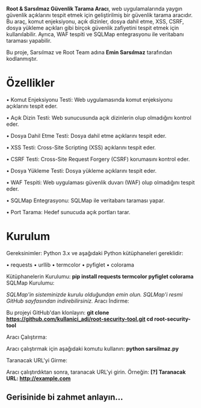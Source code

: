 **Root & Sarsılmaz Güvenlik Tarama Aracı**, web uygulamalarında yaygın güvenlik açıklarını tespit etmek için geliştirilmiş bir güvenlik tarama aracıdır. Bu araç, komut enjeksiyonu, açık dizinler, dosya dahil etme, XSS, CSRF, dosya yükleme açıkları gibi birçok güvenlik zafiyetini tespit etmek için kullanılabilir. Ayrıca, WAF tespiti ve SQLMap entegrasyonu ile veritabanı taraması yapabilir.

Bu proje, Sarsılmaz ve Root Team adına **Emin Sarsılmaz** tarafından kodlanmıştır.

# Özellikler
• Komut Enjeksiyonu Testi: Web uygulamasında komut enjeksiyonu açıklarını tespit eder.

• Açık Dizin Testi: Web sunucusunda açık dizinlerin olup olmadığını kontrol eder.

• Dosya Dahil Etme Testi: Dosya dahil etme açıklarını tespit eder.

• XSS Testi: Cross-Site Scripting (XSS) açıklarını tespit eder.

• CSRF Testi: Cross-Site Request Forgery (CSRF) korumasını kontrol eder.

• Dosya Yükleme Testi: Dosya yükleme açıklarını tespit eder.

• WAF Tespiti: Web uygulaması güvenlik duvarı (WAF) olup olmadığını tespit eder.

• SQLMap Entegrasyonu: SQLMap ile veritabanı taraması yapar.

• Port Tarama: Hedef sunucuda açık portları tarar.

# Kurulum
Gereksinimler: Python 3.x ve aşağıdaki Python kütüphaneleri gereklidir:

• requests
• urllib
• termcolor
• pyfiglet
• colorama

Kütüphanelerin Kurulumu:
**pip install requests termcolor pyfiglet colorama**
SQLMap Kurulumu:

*SQLMap'in sisteminizde kurulu olduğundan emin olun. SQLMap'i resmi GitHub sayfasından indirebilirsiniz.*
Aracı İndirme:

Bu projeyi GitHub'dan klonlayın:
**git clone https://github.com/kullanici_adi/root-security-tool.git
cd root-security-tool**

Aracı Çalıştırma:

Aracı çalıştırmak için aşağıdaki komutu kullanın:
**python sarsilmaz.py**

Taranacak URL'yi Girme:

Aracı çalıştırdıktan sonra, taranacak URL'yi girin. Örneğin:
**[?] Taranacak URL: http://example.com**

## Gerisinide bi zahmet anlayın...
